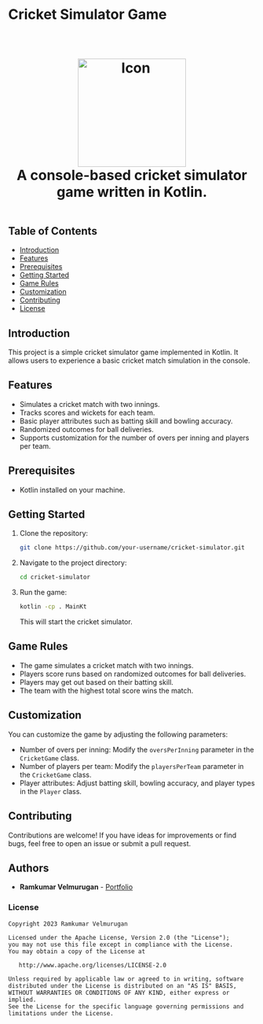 # Cricket Simulator Game

<h1 align="center" style="text-align: center; padding-bottom: 20px;">
  <br>
 <img src="https://github.com/spkdroid/C51/blob/master/app/src/main/res/mipmap-hdpi/ic_launcher.png" alt="Icon" width="220"/>
  <br>
   A console-based cricket simulator game written in Kotlin.
  <br>
</h1>


## Table of Contents

- [Introduction](#introduction)
- [Features](#features)
- [Prerequisites](#prerequisites)
- [Getting Started](#getting-started)
- [Game Rules](#game-rules)
- [Customization](#customization)
- [Contributing](#contributing)
- [License](#license)

## Introduction

This project is a simple cricket simulator game implemented in Kotlin. It allows users to experience a basic cricket match simulation in the console.

## Features

- Simulates a cricket match with two innings.
- Tracks scores and wickets for each team.
- Basic player attributes such as batting skill and bowling accuracy.
- Randomized outcomes for ball deliveries.
- Supports customization for the number of overs per inning and players per team.

## Prerequisites

- Kotlin installed on your machine.

## Getting Started

1. Clone the repository:

   ```bash
   git clone https://github.com/your-username/cricket-simulator.git
   ```

2. Navigate to the project directory:

   ```bash
   cd cricket-simulator
   ```

3. Run the game:

   ```bash
   kotlin -cp . MainKt
   ```

   This will start the cricket simulator.

## Game Rules

- The game simulates a cricket match with two innings.
- Players score runs based on randomized outcomes for ball deliveries.
- Players may get out based on their batting skill.
- The team with the highest total score wins the match.

## Customization

You can customize the game by adjusting the following parameters:

- Number of overs per inning: Modify the `oversPerInning` parameter in the `CricketGame` class.
- Number of players per team: Modify the `playersPerTeam` parameter in the `CricketGame` class.
- Player attributes: Adjust batting skill, bowling accuracy, and player types in the `Player` class.

## Contributing

Contributions are welcome! If you have ideas for improvements or find bugs, feel free to open an issue or submit a pull request.

## Authors

* **Ramkumar Velmurugan** - <a href="http://www.spkdroid.com/CV/">Portfolio</a>

### License
    Copyright 2023 Ramkumar Velmurugan

    Licensed under the Apache License, Version 2.0 (the "License");
    you may not use this file except in compliance with the License.
    You may obtain a copy of the License at

       http://www.apache.org/licenses/LICENSE-2.0

    Unless required by applicable law or agreed to in writing, software
    distributed under the License is distributed on an "AS IS" BASIS,
    WITHOUT WARRANTIES OR CONDITIONS OF ANY KIND, either express or implied.
    See the License for the specific language governing permissions and
    limitations under the License.